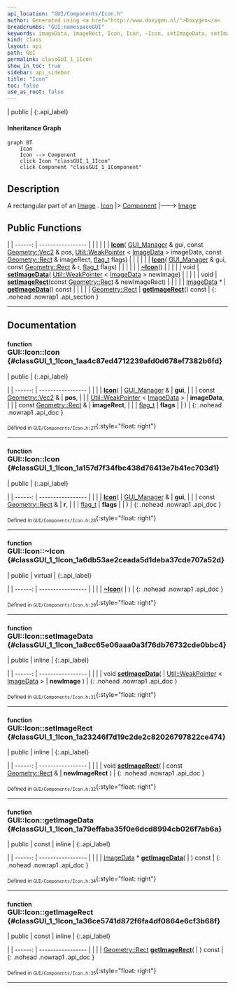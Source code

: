 ```yaml
---
api_location: "GUI/Components/Icon.h"
author: Generated using <a href="http://www.doxygen.nl/">Doxygen</a>
breadcrumbs: "GUI:namespaceGUI"
keywords: imageData, imageRect, Icon, Icon, ~Icon, setImageData, setImageRect, getImageData, getImageRect, doDisplay
kind: class
layout: api
path: GUI
permalink: classGUI_1_1Icon
show_in_toc: true
sidebar: api_sidebar
title: "Icon"
toc: false
use_as_root: false
---
```


| public |
{:.api_label}

#### Inheritance Graph

```mermaid
graph BT
	Icon
	Icon --> Component
	click Icon "classGUI_1_1Icon"
	click Component "classGUI_1_1Component"
```

## Description



A rectangular part of an [Image](classGUI_1_1Image) . [Icon](classGUI_1_1Icon) |> [Component](classGUI_1_1Component) |---> [Image](classGUI_1_1Image) 



## Public Functions

|
| ------: | ----------------- |
|  | |
|  | **[Icon](#classGUI_1_1Icon_1aa4c87ed4712239afd0d678ef7382b6fd)**( [GUI_Manager](classGUI_1_1GUI%5F%5FManager) & gui, const [Geometry::Vec2](namespaceGeometry#namespaceGeometry_1aa9c56320691770d4bc53916868f15e6d) & pos,  [Util::WeakPointer](classUtil_1_1WeakPointer) < [ImageData](classGUI_1_1ImageData) > imageData, const [Geometry::Rect](namespaceGeometry#namespaceGeometry_1acedeea2f6bddd99f077df6f73901a875) & imageRect,  [flag_t](classGUI_1_1Component#classGUI_1_1Component_1aa86a1fd78119640545900da0f8f620bd)  flags) |
|  | |
|  | **[Icon](#classGUI_1_1Icon_1a157d7f34fbc438d76413e7b41ec703d1)**( [GUI_Manager](classGUI_1_1GUI%5F%5FManager) & gui, const [Geometry::Rect](namespaceGeometry#namespaceGeometry_1acedeea2f6bddd99f077df6f73901a875) & r,  [flag_t](classGUI_1_1Component#classGUI_1_1Component_1aa86a1fd78119640545900da0f8f620bd)  flags) |
|  | |
|  | **[~Icon](#classGUI_1_1Icon_1a6db53ae2ceada5d1deba37cde707a52d)**() |
|  | |
| void | **[setImageData](#classGUI_1_1Icon_1a8cc65e06aaa0a3f76db76732cde0bbc4)**( [Util::WeakPointer](classUtil_1_1WeakPointer) < [ImageData](classGUI_1_1ImageData) > newImage) |
|  | |
| void | **[setImageRect](#classGUI_1_1Icon_1a23246f7d19c2de2c82026797822ce474)**(const [Geometry::Rect](namespaceGeometry#namespaceGeometry_1acedeea2f6bddd99f077df6f73901a875) & newImageRect) |
|  | |
| [ImageData](classGUI_1_1ImageData) * | **[getImageData](#classGUI_1_1Icon_1a79effaba35f0e6dcd8994cb026f7ab6a)**() const |
|  | |
| [Geometry::Rect](namespaceGeometry#namespaceGeometry_1acedeea2f6bddd99f077df6f73901a875) | **[getImageRect](#classGUI_1_1Icon_1a36ce5741d872f6fa4df0864e6cf3b68f)**() const |
{: .nohead .nowrap1 .api_section }


-------------------------------------------------------------------

## Documentation

### <small>function</small><br/> GUI::Icon::Icon {#classGUI_1_1Icon_1aa4c87ed4712239afd0d678ef7382b6fd}

| public |
{:.api_label}

|
| ------: | ----------------- |
|  |
|  **[Icon](#classGUI_1_1Icon_1aa4c87ed4712239afd0d678ef7382b6fd)**( |  [GUI_Manager](classGUI_1_1GUI%5F%5FManager) & | **gui**, |
| | const [Geometry::Vec2](namespaceGeometry#namespaceGeometry_1aa9c56320691770d4bc53916868f15e6d) & | **pos**, |
| |  [Util::WeakPointer](classUtil_1_1WeakPointer) < [ImageData](classGUI_1_1ImageData) > | **imageData**, |
| | const [Geometry::Rect](namespaceGeometry#namespaceGeometry_1acedeea2f6bddd99f077df6f73901a875) & | **imageRect**, |
| |  [flag_t](classGUI_1_1Component#classGUI_1_1Component_1aa86a1fd78119640545900da0f8f620bd)  | **flags** |
|   ) |
{: .nohead .nowrap1 .api_doc }





<sub>Defined in `GUI/Components/Icon.h:27`</sub>{:style="float: right"}

-------------------------------------------------------------------

### <small>function</small><br/> GUI::Icon::Icon {#classGUI_1_1Icon_1a157d7f34fbc438d76413e7b41ec703d1}

| public |
{:.api_label}

|
| ------: | ----------------- |
|  |
|  **[Icon](#classGUI_1_1Icon_1a157d7f34fbc438d76413e7b41ec703d1)**( |  [GUI_Manager](classGUI_1_1GUI%5F%5FManager) & | **gui**, |
| | const [Geometry::Rect](namespaceGeometry#namespaceGeometry_1acedeea2f6bddd99f077df6f73901a875) & | **r**, |
| |  [flag_t](classGUI_1_1Component#classGUI_1_1Component_1aa86a1fd78119640545900da0f8f620bd)  | **flags** |
|   ) |
{: .nohead .nowrap1 .api_doc }





<sub>Defined in `GUI/Components/Icon.h:28`</sub>{:style="float: right"}

-------------------------------------------------------------------

### <small>function</small><br/> GUI::Icon::~Icon {#classGUI_1_1Icon_1a6db53ae2ceada5d1deba37cde707a52d}

| public | virtual |
{:.api_label}

|
| ------: | ----------------- |
|  |
|  **[~Icon](#classGUI_1_1Icon_1a6db53ae2ceada5d1deba37cde707a52d)**( |  ) |
{: .nohead .nowrap1 .api_doc }





<sub>Defined in `GUI/Components/Icon.h:29`</sub>{:style="float: right"}

-------------------------------------------------------------------

### <small>function</small><br/> GUI::Icon::setImageData {#classGUI_1_1Icon_1a8cc65e06aaa0a3f76db76732cde0bbc4}

| public | inline |
{:.api_label}

|
| ------: | ----------------- |
|  |
| void **[setImageData](#classGUI_1_1Icon_1a8cc65e06aaa0a3f76db76732cde0bbc4)**( |  [Util::WeakPointer](classUtil_1_1WeakPointer) < [ImageData](classGUI_1_1ImageData) > | **newImage** ) |
{: .nohead .nowrap1 .api_doc }





<sub>Defined in `GUI/Components/Icon.h:31`</sub>{:style="float: right"}

-------------------------------------------------------------------

### <small>function</small><br/> GUI::Icon::setImageRect {#classGUI_1_1Icon_1a23246f7d19c2de2c82026797822ce474}

| public | inline |
{:.api_label}

|
| ------: | ----------------- |
|  |
| void **[setImageRect](#classGUI_1_1Icon_1a23246f7d19c2de2c82026797822ce474)**( | const [Geometry::Rect](namespaceGeometry#namespaceGeometry_1acedeea2f6bddd99f077df6f73901a875) & | **newImageRect** ) |
{: .nohead .nowrap1 .api_doc }





<sub>Defined in `GUI/Components/Icon.h:32`</sub>{:style="float: right"}

-------------------------------------------------------------------

### <small>function</small><br/> GUI::Icon::getImageData {#classGUI_1_1Icon_1a79effaba35f0e6dcd8994cb026f7ab6a}

| public | const | inline |
{:.api_label}

|
| ------: | ----------------- |
|  |
| [ImageData](classGUI_1_1ImageData) * **[getImageData](#classGUI_1_1Icon_1a79effaba35f0e6dcd8994cb026f7ab6a)**( |  ) const |
{: .nohead .nowrap1 .api_doc }





<sub>Defined in `GUI/Components/Icon.h:34`</sub>{:style="float: right"}

-------------------------------------------------------------------

### <small>function</small><br/> GUI::Icon::getImageRect {#classGUI_1_1Icon_1a36ce5741d872f6fa4df0864e6cf3b68f}

| public | const | inline |
{:.api_label}

|
| ------: | ----------------- |
|  |
| [Geometry::Rect](namespaceGeometry#namespaceGeometry_1acedeea2f6bddd99f077df6f73901a875) **[getImageRect](#classGUI_1_1Icon_1a36ce5741d872f6fa4df0864e6cf3b68f)**( |  ) const |
{: .nohead .nowrap1 .api_doc }





<sub>Defined in `GUI/Components/Icon.h:35`</sub>{:style="float: right"}

-------------------------------------------------------------------

